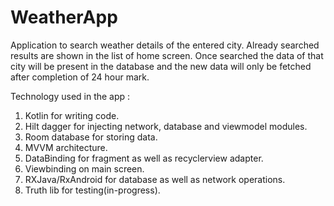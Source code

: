 # WeatherApp
Application to search weather details of the entered city.
Already searched results are shown in the list of home screen.
Once searched the data of that city will be present in the database and the new data will only be fetched after completion of 24 hour mark.

Technology used in the app :
1) Kotlin for writing code.
2) Hilt dagger for injecting network, database and viewmodel modules.
3) Room database for storing data.
4) MVVM architecture.
5) DataBinding for fragment as well as recyclerview adapter.
6) Viewbinding on main screen.
7) RXJava/RxAndroid for database as well as network operations.
8) Truth lib for testing(in-progress).
